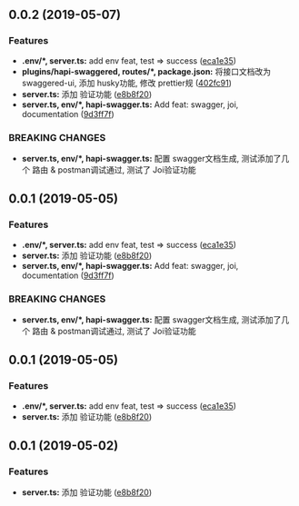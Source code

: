 ## 0.0.2 (2019-05-07)


### Features

* **.env/*, server.ts:** add env feat, test => success ([eca1e35](https://github.com/didilinkin/hapi-test-server/commit/eca1e35))
* **plugins/hapi-swaggered, routes/*, package.json:** 将接口文档改为 swaggered-ui, 添加 husky功能, 修改 prettier规 ([402fc91](https://github.com/didilinkin/hapi-test-server/commit/402fc91))
* **server.ts:** 添加 验证功能 ([e8b8f20](https://github.com/didilinkin/hapi-test-server/commit/e8b8f20))
* **server.ts, env/*, hapi-swagger.ts:** Add feat: swagger, joi, documentation ([9d3ff7f](https://github.com/didilinkin/hapi-test-server/commit/9d3ff7f))


### BREAKING CHANGES

* **server.ts, env/*, hapi-swagger.ts:** 配置 swagger文档生成, 测试添加了几个 路由 & postman调试通过, 测试了 Joi验证功能



## 0.0.1 (2019-05-05)


### Features

* **.env/*, server.ts:** add env feat, test => success ([eca1e35](https://github.com/didilinkin/hapi-test-server/commit/eca1e35))
* **server.ts:** 添加 验证功能 ([e8b8f20](https://github.com/didilinkin/hapi-test-server/commit/e8b8f20))
* **server.ts, env/*, hapi-swagger.ts:** Add feat: swagger, joi, documentation ([9d3ff7f](https://github.com/didilinkin/hapi-test-server/commit/9d3ff7f))


### BREAKING CHANGES

* **server.ts, env/*, hapi-swagger.ts:** 配置 swagger文档生成, 测试添加了几个 路由 & postman调试通过, 测试了 Joi验证功能



## 0.0.1 (2019-05-05)


### Features

* **.env/*, server.ts:** add env feat, test => success ([eca1e35](https://github.com/didilinkin/hapi-test-server/commit/eca1e35))
* **server.ts:** 添加 验证功能 ([e8b8f20](https://github.com/didilinkin/hapi-test-server/commit/e8b8f20))



## 0.0.1 (2019-05-02)


### Features

* **server.ts:** 添加 验证功能 ([e8b8f20](https://github.com/didilinkin/hapi-test-server/commit/e8b8f20))



